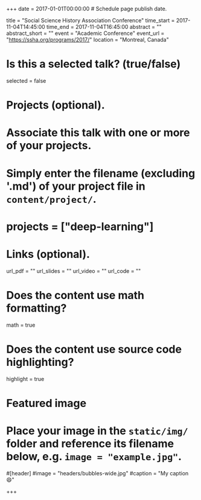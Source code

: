 +++
date = 2017-01-01T00:00:00 # Schedule page publish date.

title = "Social Science History Association Conference"
time_start = 2017-11-04T14:45:00
time_end = 2017-11-04T16:45:00
abstract = ""
abstract_short = ""
event = "Academic Conference"
event_url = "https://ssha.org/programs/2017/"
location = "Montreal, Canada"

# Is this a selected talk? (true/false)
selected = false

# Projects (optional).
#   Associate this talk with one or more of your projects.
#   Simply enter the filename (excluding '.md') of your project file in `content/project/`.
# projects = ["deep-learning"]

# Links (optional).
url_pdf = ""
url_slides = ""
url_video = ""
url_code = ""

# Does the content use math formatting?
math = true

# Does the content use source code highlighting?
highlight = true

# Featured image
# Place your image in the `static/img/` folder and reference its filename below, e.g. `image = "example.jpg"`.
#[header]
#image = "headers/bubbles-wide.jpg"
#caption = "My caption :smile:"

+++